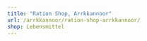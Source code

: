 ```yaml
---
title: "Ration Shop, Arrkkannoor"
url: /arrkkannoor/ration-shop-arrkkannoor/
shop: Lebensmittel
---
```

